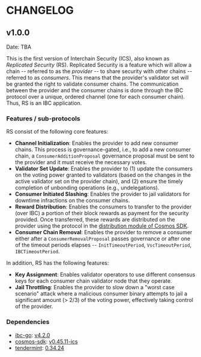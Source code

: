 # CHANGELOG

## v1.0.0

Date: TBA

This is the first version of Interchain Security (ICS), also known as _Replicated Security_ (RS). 
Replicated Security is a feature which will allow a chain -- referred to as the _provider_ -- to share security with other chains -- referred to as _consumers_. 
This means that the provider's validator set will be granted the right to validate consumer chains.
The communication between the provider and the consumer chains is done through the IBC protocol over a unique, ordered channel (one for each consumer chain). Thus, RS is an IBC application.

### Features / sub-protocols

RS consist of the following core features:

- **Channel Initialization**: Enables the provider to add new consumer chains. This process is governance-gated, i.e., to add a new consumer chain, a `ConsumerAdditionProposal` governance proposal must be sent to the provider and it must receive the necessary votes.
- **Validator Set Update**: Enables the provider to 
  (1) update the consumers on the voting power granted to validators (based on the changes in the active validator set on the provider chain), 
  and (2) ensure the timely completion of unbonding operations (e.g., undelegations).
- **Consumer Initiated Slashing**: Enables the provider to jail validators for downtime infractions on the consumer chains. 
- **Reward Distribution**: Enables the consumers to transfer to the provider (over IBC) a portion of their block rewards as payment for the security provided. Once transferred, these rewards are distributed on the provider using the protocol in the [distribution module of Cosmos SDK](https://docs.cosmos.network/v0.45/modules/distribution/). 
- **Consumer Chain Removal**: Enables the provider to remove a consumer either after a `ConsumerRemovalProposal` passes governance or after one of the timeout periods elapses -- `InitTimeoutPeriod`, `VscTimeoutPeriod`, `IBCTimeoutPeriod`.

In addition, RS has the following features:

- **Key Assignment**: Enables validator operators to use different consensus keys for each consumer chain validator node that they operate.
- **Jail Throttling**: Enables the provider to slow down a "worst case scenario" attack where a malicious consumer binary attempts to jail a significant amount (> 2/3) of the voting power, effectively taking control of the provider.

### Dependencies

- [ibc-go](https://github.com/cosmos/ibc-go): [v4.2.0](https://github.com/cosmos/ibc-go/blob/release/v4.2.x/CHANGELOG.md)
- [cosmos-sdk](https://github.com/cosmos/cosmos-sdk): [v0.45.11-ics](https://github.com/cosmos/cosmos-sdk/tree/v0.45.11-ics)
- [tendermint](https://github.com/informalsystems/tendermint): [0.34.24](https://github.com/informalsystems/tendermint/tree/v0.34.24)